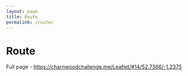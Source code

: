 ```yaml
---
layout: page
title: Route
permalink: /route/
---
```


# Route

Full page - https://charnwoodchallenge.me/Leaflet/#14/52.7366/-1.2375
